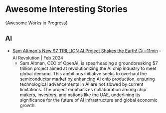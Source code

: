 # Awesome Interesting Stories
{Awesome Works in Progress}

## AI
* [Sam Altman's New $7 TRILLION AI Project Shakes the Earth! 📺 ~11min](https://www.youtube.com/watch?v=n0tgCJoiWqY) - AI Revolution | Feb 2024
  - Sam Altman, CEO of OpenAI, is spearheading a groundbreaking $7 trillion project aimed at revolutionizing the AI chip industry to meet global demand. This ambitious initiative seeks to overhaul the semiconductor market by enhancing AI chip production, ensuring technological advancements in AI are not slowed by current limitations. The project emphasizes collaboration among chip makers, investors, and nations like the UAE, underlining its significance for the future of AI infrastructure and global economic growth.
